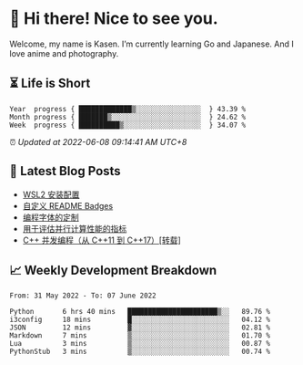 <h1>👋 Hi there! Nice to see you.</h1>

Welcome, my name is Kasen. I’m currently learning Go and Japanese. And I love anime and photography.


## ⏳ Life is Short

<!-- Start of Time Progress Bar -->
``` text
Year  progress { █████████████▒░░░░░░░░░░░░░░░░  } 43.39 %
Month progress { ███████▒░░░░░░░░░░░░░░░░░░░░░░  } 24.62 %
Week  progress { ██████████▒░░░░░░░░░░░░░░░░░░░  } 34.07 %
```

⏰ *Updated at 2022-06-08 09:14:41 AM UTC+8*

<!-- End of Time Progress Bar -->

## 📝 Latest Blog Posts

<!-- BLOG-POST-LIST:START -->
- [WSL2 安装配置](https://blog.imkasen.com/wsl2-config.html)
- [自定义 README Badges](https://blog.imkasen.com/custom-readme-badges.html)
- [编程字体的定制](https://blog.imkasen.com/coding-fonts-configuration.html)
- [用于评估并行计算性能的指标](https://blog.imkasen.com/parallel-performance-metrics.html)
- [C++ 并发编程（从 C++11 到 C++17）[转载]](https://blog.imkasen.com/cpp-concurrency.html)
<!-- BLOG-POST-LIST:END -->

## 📈 Weekly Development Breakdown

<!--START_SECTION:waka-->

```text
From: 31 May 2022 - To: 07 June 2022

Python       6 hrs 40 mins   ██████████████████████▒░░   89.76 %
i3config     18 mins         █░░░░░░░░░░░░░░░░░░░░░░░░   04.12 %
JSON         12 mins         ▓░░░░░░░░░░░░░░░░░░░░░░░░   02.81 %
Markdown     7 mins          ▒░░░░░░░░░░░░░░░░░░░░░░░░   01.70 %
Lua          3 mins          ▒░░░░░░░░░░░░░░░░░░░░░░░░   00.87 %
PythonStub   3 mins          ▒░░░░░░░░░░░░░░░░░░░░░░░░   00.74 %
```

<!--END_SECTION:waka-->
